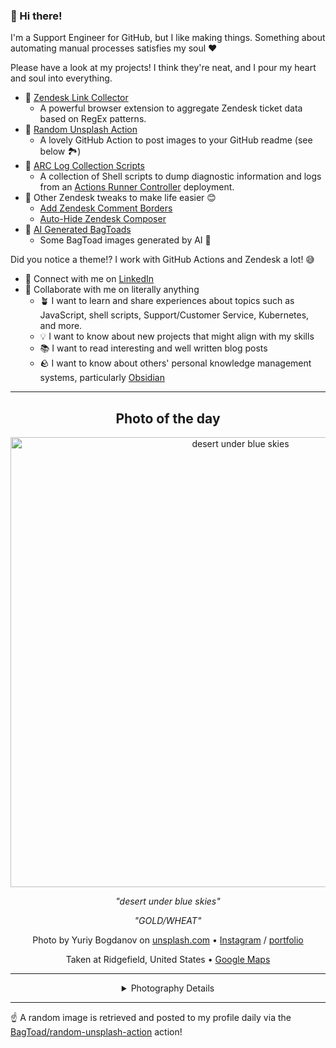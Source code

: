 ### 👋 Hi there!

I'm a Support Engineer for GitHub, but I like making things. Something about automating manual processes satisfies my soul ❤️

Please have a look at my projects! I think they're neat, and I pour my heart and soul into everything.

- 🔗 [Zendesk Link Collector](https://github.com/BagToad/Zendesk-Link-Collector) 
  - A powerful browser extension to aggregate Zendesk ticket data based on RegEx patterns.
- 🌊 [Random Unsplash Action](https://github.com/BagToad/random-unsplash-action)
  - A lovely GitHub Action to post images to your GitHub readme (see below 🏞️)
- 🏃 [ARC Log Collection Scripts](https://github.com/BagToad/arc-log-collection-scripts)
  - A collection of Shell scripts to dump diagnostic information and logs from an [Actions Runner Controller](https://github.com/actions/actions-runner-controller) deployment.
- 🧘 Other Zendesk tweaks to make life easier 😊
  - [Add Zendesk Comment Borders](https://github.com/BagToad/add-zendesk-comment-borders)
  - [Auto-Hide Zendesk Composer](https://github.com/BagToad/Auto-Hide-Zendesk-Composer)
- 🐸 [AI Generated BagToads](https://github.com/BagToad/bagtoads)
  - Some BagToad images generated by AI 🐸

Did you notice a theme!? I work with GitHub Actions and Zendesk a lot! 😅

- 🔗 Connect with me on [LinkedIn](https://www.linkedin.com/in/kynan-ware/)
- 🤝 Collaborate with me on literally anything
  - 🪴 I want to learn and share experiences about topics such as JavaScript, shell scripts, Support/Customer Service, Kubernetes, and more.
  - 💡 I want to know about new projects that might align with my skills
  - 📚 I want to read interesting and well written blog posts
  - 🪨 I want to know about others' personal knowledge management systems, particularly [Obsidian](https://obsidian.md/)

----
<div align="center">

## Photo of the day
  
  <a href="https://unsplash.com/photos/desert-under-blue-skies-W51VK3Obcj0"><img width="720" src="https://images.unsplash.com/photo-1503453363464-743ee9ce1584?crop=entropy&cs=tinysrgb&fit=max&fm=jpg&ixid=M3w1NTI0NDl8MHwxfHJhbmRvbXx8fHx8fHx8fDE3MTk3MjcyMzR8&ixlib=rb-4.0.3&q=80&w=1080" alt="desert under blue skies"></a>
  
  <em>"desert under blue skies"</em>
  
  <em>"GOLD/WHEAT"</em>

  Photo by Yuriy Bogdanov on [unsplash.com](https://unsplash.com/) • [Instagram](https://instagram.com/profepix) / [portfolio](https://www.instagram.com/profepix/)
  
  Taken at Ridgefield, United States • [Google Maps](https://www.google.com/maps/search/?api=1&query=45.815115,-122.7426008)
  
  ---
  
<details>
<summary>Photography Details</summary>
  
| Parameter     | Value |
| ------------- | ----- |
| Camera Model  | NIKON D700 |
| Exposure Time | 1/1000 |
| Aperture      | 5.6 |
| Focal Length  | 50.0 |
| ISO           | 200 |
| Location      | Ridgefield, United States (United States) |
| Coordinates   | Latitude 45.815115, Longitude -122.7426008 |

### Map

```geojson
        {
            "type": "FeatureCollection",
            "features": [
                {
                    "type": "Feature",
                    "properties": {},
                    "geometry": {
                        "coordinates": [
                            -122.7426008,
                            45.815115
                        ],
                        "type": "Point"
                    },
                    "id": 1
                },
                {
                    "type": "Feature",
                    "properties": {},
                    "geometry": {
                        "coordinates": [
                            [
                                -122.44260080000001,
                                46.115114999999996
                            ],
                            [
                                -122.44260080000001,
                                45.515115
                            ],
                            [
                                -123.0426008,
                                45.515115
                            ],
                            [
                                -123.0426008,
                                46.115114999999996
                            ],
                            [
                                -122.44260080000001,
                                46.115114999999996
                            ]
                        ],
                        "type": "LineString"
                    }
                }
            ]
        }
```

</details>

</div>

----

☝️ A random image is retrieved and posted to my profile daily via the [BagToad/random-unsplash-action](https://github.com/BagToad/random-unsplash-action) action!
